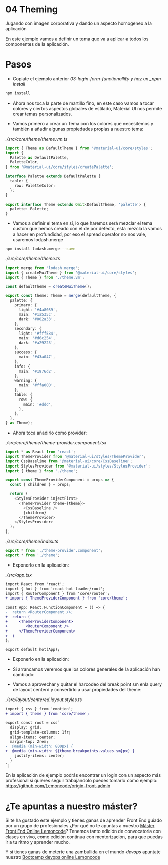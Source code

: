 # 04 Theming

Jugando con imagen corporativa y dando un aspecto homogeneo a la
aplicación

En este ejemplo vamos a definir un tema que va a aplicar a todos
los componentes de la aplicación.

# Pasos

- Copiate el ejemplo anterior _03-login-form-functionallity y haz un \_npm install_

```bash
npm install
```

- Ahora nos toca la parte de martillo fino, en este caso vamos a tocar colores
  y ciertos aspectos globales de estilado, Material UI nos permite crear temas
  personalizados.

- Vamos primero a crear un Tema con los colores que necesitemos y también
  a añadir algunas propiedades propias a nuestro tema:

_./src/core/theme/theme.vm.ts_

```ts
import { Theme as DefaultTheme } from '@material-ui/core/styles';
import {
  Palette as DefaultPalette,
  PaletteColor,
} from '@material-ui/core/styles/createPalette';

interface Palette extends DefaultPalette {
  table: {
    row: PaletteColor;
  };
}

export interface Theme extends Omit<DefaultTheme, 'palette'> {
  palette: Palette;
}
```

- Vamos a definir el tema en sí, lo que haremos será mezclar el tema
  custom que hemos creado con el de por defecto, esta mezcla la vamos a hacer
  en profundidad, por eso el spread operator no nos vale, usaremos lodash.merge

```bash
npm install lodash.merge --save
```

_./src/core/theme/theme.ts_

```ts
import merge from 'lodash.merge';
import { createMuiTheme } from '@material-ui/core/styles';
import { Theme } from './theme.vm';

const defaultTheme = createMuiTheme();

export const theme: Theme = merge(defaultTheme, {
  palette: {
    primary: {
      light: '#4a8089',
      main: '#1a535c',
      dark: '#002a33',
    },
    secondary: {
      light: '#fff584',
      main: '#d6c254',
      dark: '#a29223',
    },
    success: {
      main: '#43a047',
    },
    info: {
      main: '#1976d2',
    },
    warning: {
      main: '#ffa000',
    },
    table: {
      row: {
        main: '#ddd',
      },
    },
  },
} as Theme);
```

- Ahora toca añadirlo como provider:

_./src/core/theme/theme-provider.component.tsx_

```ts
import * as React from 'react';
import ThemeProvider from '@material-ui/styles/ThemeProvider';
import CssBaseline from '@material-ui/core/CssBaseline';
import StylesProvider from '@material-ui/styles/StylesProvider';
import { theme } from './theme';

export const ThemeProviderComponent = props => {
  const { children } = props;

  return (
    <StylesProvider injectFirst>
      <ThemeProvider theme={theme}>
        <CssBaseline />
        {children}
      </ThemeProvider>
    </StylesProvider>
  );
};
```

_./src/core/theme/index.ts_

```ts
export * from './theme-provider.component';
export * from './theme';
```

- Exponerlo en la aplicación:

_./src/app.tsx_

```diff
import React from 'react';
import { hot } from 'react-hot-loader/root';
import { RouterComponent } from 'core/router';
+ import { ThemeProviderComponent } from 'core/theme';

const App: React.FunctionComponent = () => {
-  return <RouterComponent />;
+  return (
+     <ThemeProviderComponent>
+        <RouterComponent />
+     </ThemeProviderComponent>
+  )
};

export default hot(App);
```

- Exponerlo en la aplicación:

- Si arrancamos veremos que los colores generales de la aplicación han cambiado:

- Vamos a aprovechar y quitar el harcodeo del break point sm enla query de
  layout centerd y convertirlo a usar propiedades del theme:

_./src/layout/centered.layout.styles.ts_

```diff
import { css } from 'emotion';
+ import { theme } from 'core/theme';

export const root = css`
  display: grid;
  grid-template-columns: 1fr;
  align-items: center;
  margin-top: 2rem;
-  @media (min-width: 800px) {
+  @media (min-width: ${theme.breakpoints.values.sm}px) {
    justify-items: center;
  }
`;
```

En la aplicación de ejemplo podrás encontrar un login con
un aspecto más profesional si quieres seguir trabajandolo
puedes tomarlo como ejemplo: https://github.com/Lemoncode/origin-front-admin

# ¿Te apuntas a nuestro máster?

Si te ha gustado este ejemplo y tienes ganas de aprender Front End
guiado por un grupo de profesionales ¿Por qué no te apuntas a
nuestro [Máster Front End Online Lemoncode](https://lemoncode.net/master-frontend#inicio-banner)? Tenemos tanto edición de convocatoria
con clases en vivo, como edición continua con mentorización, para
que puedas ir a tu ritmo y aprender mucho.

Y si tienes ganas de meterte una zambullida en el mundo _devops_
apuntate nuestro [Bootcamp devops online Lemoncode](https://lemoncode.net/bootcamp-devops#bootcamp-devops/inicio)
